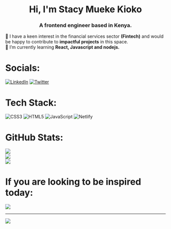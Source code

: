 <h1 align="center">Hi, I'm Stacy Mueke Kioko</h1>
<h3 align="center">A frontend engineer based in Kenya.</h3>
<p>👯 I have a keen interest in the financial services sector <strong>(Fintech)</strong> and would be happy to contribute to <strong>impactful projects</strong> in this space.<br>🌱 I’m currently learning <strong>React, Javascript and nodejs.</strong></p>


# Socials:
[![LinkedIn](https://img.shields.io/badge/LinkedIn-%230077B5.svg?logo=linkedin&logoColor=white)](https://linkedin.com/in/StacyKioko) [![Twitter](https://img.shields.io/badge/Twitter-%231DA1F2.svg?logo=Twitter&logoColor=white)](https://twitter.com/Kiokoedu) 

# Tech Stack:
![CSS3](https://img.shields.io/badge/css3-%231572B6.svg?style=plastic&logo=css3&logoColor=white) ![HTML5](https://img.shields.io/badge/html5-%23E34F26.svg?style=plastic&logo=html5&logoColor=white) ![JavaScript](https://img.shields.io/badge/javascript-%23323330.svg?style=plastic&logo=javascript&logoColor=%23F7DF1E) ![Netlify](https://img.shields.io/badge/netlify-%23000000.svg?style=plastic&logo=netlify&logoColor=#00C7B7)

# GitHub Stats:
![](https://github-readme-stats.vercel.app/api?username=StacyKioko&theme=gotham&hide_border=false&include_all_commits=false&count_private=false)<br/>
![](https://github-readme-streak-stats.herokuapp.com/?user=StacyKioko&theme=gotham&hide_border=false)<br/>
![](https://github-readme-stats.vercel.app/api/top-langs/?username=StacyKioko&theme=gotham&hide_border=false&include_all_commits=false&count_private=false&layout=compact)

# If you are looking to be inspired today:
![](https://quotes-github-readme.vercel.app/api?type=horizontal&theme=tokyonight)

---
[![](https://visitcount.itsvg.in/api?id=StacyKioko&icon=5&color=0)](https://visitcount.itsvg.in)
